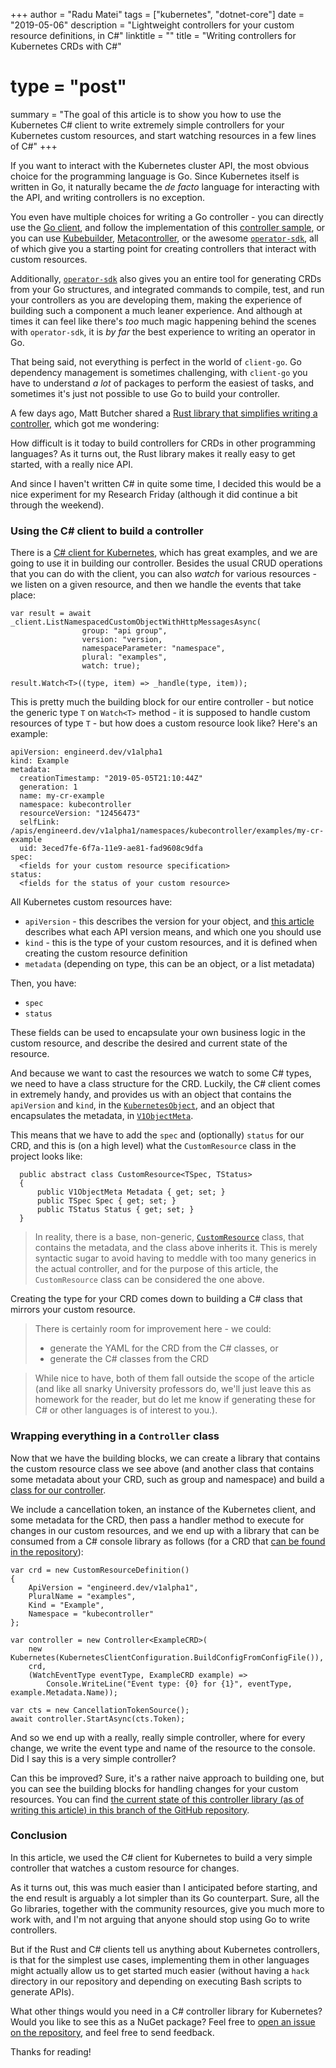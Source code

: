 +++
author = "Radu Matei"
tags = ["kubernetes", "dotnet-core"]
date = "2019-05-06"
description = "Lightweight controllers for your custom resource definitions, in C#"
linktitle = ""
title = "Writing controllers for Kubernetes CRDs with C#"
# type = "post"
summary = "The goal of this article is to show you how to use the Kubernetes C# client to write extremely simple controllers for your Kubernetes custom resources, and start watching resources in a few lines of C#"
+++

If you want to interact with the Kubernetes cluster API, the most obvious choice
for the programming language is Go. Since Kubernetes itself is written in Go, it
naturally became the _de facto_ language for interacting with the API, and
writing controllers is no exception.

You even have multiple choices for writing a Go controller - you can directly
use the [Go client][client-go], and follow the implementation of this
[controller sample][controller-example], or you can use
[Kubebuilder][kubebuilder], [Metacontroller], or the awesome
[`operator-sdk`][operator-sdk], all of which give you a starting point for
creating controllers that interact with custom resources.

Additionally, [`operator-sdk`][operator-sdk] also gives you an entire tool for
generating CRDs from your Go structures, and integrated commands to compile,
test, and run your controllers as you are developing them, making the experience
of building such a component a much leaner experience. And although at times it
can feel like there's _too_ much magic happening behind the scenes with
`operator-sdk`, it is _by far_ the best experience to writing an operator in Go.

That being said, not everything is perfect in the world of `client-go`. Go
dependency management is sometimes challenging, with `client-go` you have to
understand _a lot_ of packages to perform the easiest of tasks, and sometimes
it's just not possible to use Go to build your controller.

A few days ago, Matt Butcher shared a [Rust library that simplifies writing a
controller][operator-rs], which got me wondering:

<!-- {{< tweet user="technosophos" id="1124403345135939585" >}} -->

How difficult is it today to build controllers for CRDs in other programming
languages? As it turns out, the Rust library makes it really easy to get
started, with a really nice API.

And since I haven't written C# in quite some time, I decided this would be a
nice experiment for my Research Friday (although it did continue a bit through
the weekend).

### Using the C# client to build a controller

There is a [C# client for Kubernetes][kubernetes-csharp], which has great
examples, and we are going to use it in building our controller. Besides the
usual CRUD operations that you can do with the client, you can also _watch_ for
various resources - we listen on a given resource, and then we handle the events
that take place:

```
var result = await _client.ListNamespacedCustomObjectWithHttpMessagesAsync(
                group: "api group",
                version: "version,
                namespaceParameter: "namespace",
                plural: "examples",
                watch: true);

result.Watch<T>((type, item) => _handle(type, item));
```

This is pretty much the building block for our entire controller - but notice
the generic type `T` on `Watch<T>` method - it is supposed to handle custom
resources of type `T` - but how does a custom resource look like? Here's an
example:

```
apiVersion: engineerd.dev/v1alpha1
kind: Example
metadata:
  creationTimestamp: "2019-05-05T21:10:44Z"
  generation: 1
  name: my-cr-example
  namespace: kubecontroller
  resourceVersion: "12456473"
  selfLink: /apis/engineerd.dev/v1alpha1/namespaces/kubecontroller/examples/my-cr-example
  uid: 3eced7fe-6f7a-11e9-ae81-fad9608c9dfa
spec:
  <fields for your custom resource specification>
status:
  <fields for the status of your custom resource>
```

All Kubernetes custom resources have:

- `apiVersion` - this describes the version for your object, and [this
  article][apiversion-blog] describes what each API version means, and which one
  you should use
- `kind` - this is the type of your custom resources, and it is defined when
  creating the custom resource definition
- `metadata` (depending on type, this can be an object, or a list metadata)

Then, you have:

- `spec`
- `status`

These fields can be used to encapsulate your own business logic in the custom
resource, and describe the desired and current state of the resource.

And because we want to cast the resources we watch to some C# types, we need to
have a class structure for the CRD. Luckily, the C# client comes in extremely
handy, and provides us with an object that contains the `apiVersion` and `kind`,
in the [`KubernetesObject`][kubernetes-object], and an object that encapsulates
the metadata, in [`V1ObjectMeta`][object-meta].

This means that we have to add the `spec` and (optionally) `status` for our CRD,
and this is (on a high level) what the `CustomResource` class in the project
looks like:

```
  public abstract class CustomResource<TSpec, TStatus>
  {
      public V1ObjectMeta Metadata { get; set; }
      public TSpec Spec { get; set; }
      public TStatus Status { get; set; }
  }
```

> In reality, there is a base, non-generic, [`CustomResource`][custom-resource]
> class, that contains the metadata, and the class above inherits it. This is
> merely syntactic sugar to avoid having to meddle with too many generics in the
> actual controller, and for the purpose of this article, the `CustomResource`
> class can be considered the one above.

Creating the type for your CRD comes down to building a C# class that mirrors
your custom resource.

> There is certainly room for improvement here - we could:
>
> - generate the YAML for the CRD from the C# classes, or
> - generate the C# classes from the CRD

> While nice to have, both of them fall outside the scope of the article (and
> like all snarky University professors do, we'll just leave this as homework
> for the reader, but do let me know if generating these for C# or other
> languages is of interest to you.).

### Wrapping everything in a `Controller` class

Now that we have the building blocks, we can create a library that contains the
custom resource class we see above (and another class that contains some
metadata about your CRD, such as group and namespace) and build a [class for our
controller][controller].

We include a cancellation token, an instance of the Kubernetes client, and some
metadata for the CRD, then pass a handler method to execute for changes in our
custom resources, and we end up with a library that can be consumed from a C#
console library as follows (for a CRD that [can be found in the
repository][crd-cr]):

```
var crd = new CustomResourceDefinition()
{
    ApiVersion = "engineerd.dev/v1alpha1",
    PluralName = "examples",
    Kind = "Example",
    Namespace = "kubecontroller"
};

var controller = new Controller<ExampleCRD>(
    new Kubernetes(KubernetesClientConfiguration.BuildConfigFromConfigFile()),
    crd,
    (WatchEventType eventType, ExampleCRD example) =>
        Console.WriteLine("Event type: {0} for {1}", eventType, example.Metadata.Name));

var cts = new CancellationTokenSource();
await controller.StartAsync(cts.Token);
```

And so we end up with a really, really simple controller, where for every
change, we write the event type and name of the resource to the console. Did I
say this is a very simple controller?

Can this be improved? Sure, it's a rather naive approach to building one, but
you can see the building blocks for handling changes for your custom resources.
You can find [the current state of this controller library (as of writing this
article) in this branch of the GitHub repository][article-branch].

### Conclusion

In this article, we used the C# client for Kubernetes to build a very simple
controller that watches a custom resource for changes.

As it turns out, this was much easier than I anticipated before starting, and
the end result is arguably a lot simpler than its Go counterpart. Sure, all the
Go libraries, together with the community resources, give you much more to work
with, and I'm not arguing that anyone should stop using Go to write controllers.

But if the Rust and C# clients tell us anything about Kubernetes controllers, is
that for the simplest use cases, implementing them in other languages might
actually allow us to get started much easier (without having a `hack` directory
in our repository and depending on executing Bash scripts to generate APIs).

What other things would you need in a C# controller library for Kubernetes?
Would you like to see this as a NuGet package? Feel free to [open an issue on
the repository][issues], and feel free to send feedback.

Thanks for reading!

[client-go]: https://github.com/kubernetes/client-go
[controller-example]: https://github.com/kubernetes/sample-controller
[kubebuilder]:
  https://kubernetes.io/blog/2018/08/10/introducing-kubebuilder-an-sdk-for-building-kubernetes-apis-using-crds/
[metacontroller]: https://metacontroller.app/
[operator-sdk]: https://github.com/operator-framework/operator-sdk
[operator-rs]: https://github.com/clux/operator-rs
[kubernetes-csharp]: https://github.com/kubernetes-client/csharp
[apiversion-blog]:
  https://matthewpalmer.net/kubernetes-app-developer/articles/kubernetes-apiversion-definition-guide.html
[kubernetes-object]:
  https://github.com/kubernetes-client/csharp/blob/master/src/KubernetesClient/IKubernetesObject.cs
[object-meta]:
  https://github.com/kubernetes-client/csharp/blob/master/src/KubernetesClient/generated/Models/V1ObjectMeta.cs
[custom-resource]:
  https://github.com/engineerd/kubecontroller-csharp/blob/article/KubeController/CustomResource.cs
[controller]:
  https://github.com/engineerd/kubecontroller-csharp/blob/article/KubeController/Controller.cs
[crd-cr]:
  https://github.com/engineerd/kubecontroller-csharp/tree/article/KubeController.Sample/deploy
[article-branch]:
  https://github.com/engineerd/kubecontroller-csharp/tree/article
[issues]: https://github.com/engineerd/kubecontroller-csharp/issues
